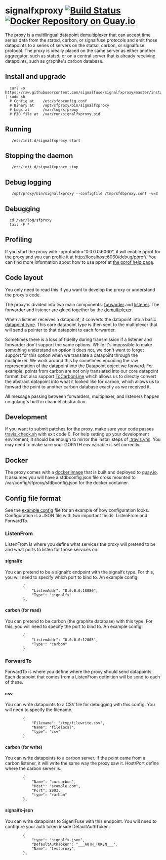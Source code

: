# signalfxproxy [![Build Status](https://travis-ci.org/signalfuse/signalfxproxy.svg?branch=master)](https://travis-ci.org/signalfuse/signalfxproxy) [![Docker Repository on Quay.io](https://quay.io/repository/signalfuse/signalfxproxy/status "Docker Repository on Quay.io")](https://quay.io/repository/signalfuse/signalfxproxy)

The proxy is a multilingual datapoint demultiplexer that can accept time
series data from the statsd, carbon, or signalfuse protocols and emit
those datapoints to a series of servers on the statsd, carbon, or
signalfuse protocol.  The proxy is ideally placed on the same server as
either another aggregator, such as statsd, or on a central server that
is already receiving datapoints, such as graphite's carbon database.

## Install and upgrade

```
  curl -s https://raw.githubusercontent.com/signalfuse/signalfxproxy/master/install.sh | sudo sh
  # Config at    /etc/sfdbconfig.conf
  # Binary at    /opt/sfproxy/bin/signalfxproxy
  # Logs at      /var/log/sfproxy
  # PID file at  /var/run/signalfxproxy.pid
 ```

## Running

```
   /etc/init.d/signalfxproxy start
 ```

## Stopping the daemon

```
   /etc/init.d/signalfxproxy stop
 ```

## Debug logging

```
   /opt/proxy/bin/signalfxproxy --configfile /tmp/sfdbproxy.conf -v=3
 ```

## Debugging

```
  cd /var/log/sfproxy
  tail -F *
```

## Profiling

If you start the proxy with -pprofaddr="0.0.0.0:6060", it will enable pprof
for the proxy and you can profile it at
[http://localhost:6060/debug/pprof/](http://localhost:6060/debug/pprof/).  You
can find more information about how to use pprof at
[the pprof help page](http://golang.org/pkg/net/http/pprof/).

## Code layout

You only need to read this if you want to develop the proxy or understand
the proxy's code.

The proxy is divided into two main components: [forwarder](forwarder)
and [listener](listener).  The forwarder and listener are glued together
by the [demultiplexer](forwarder/demultiplexer.go).

When a listener receives a datapoint, it converts the datapoint into a
basic [datapoint type](core/datapoint.go).  This core datapoint type is
then sent to the multiplexer that will send a pointer to that datapoint
to each forwarder.

Sometimes there is a loss of fidelity during transmission if a listener
and forwarder don't support the same options.  While it's impossible
to make something understand an option it does not, we don't want to
forget support for this option when we translate a datapoint through
the multiplexer.  We work around this by sometimes encoding the raw
representation of the datapoint into the Datapoint object we forward.
For example, points from carbon are not only translated into our core
datapoint format, but also support [ToCarbonLine](protocoltypes/carbon.go)
which allows us to directly convert the abstract datapoint into what it
looked like for carbon, which allows us to forward the point to another
carbon database exactly as we received it.

All message passing between forwarders, multiplexer, and listeners
happen on golang's built in channel abstraction.

## Development

If you want to submit patches for the proxy, make sure your code passes
[travis_check.sh](travis_check.sh) with exit code 0.  For help setting
up your development enviroment, it should be enough to mirror the install
steps of [.travis.yml](.travis.yml).  You may need to make sure your GOPATH
env variable is set correctly.

## Docker

The proxy comes with a [docker image](Dockerfile) that is built and deployed
to [quay.io](https://quay.io/repository/signalfuse/signalfxproxy).  It assumes
you will have a sfdbconfig.json file cross mounted to
/var/config/sfproxy/sfdbconfig.json for the docker container.

## Config file format

See the [example config](exampleSfdbproxy.conf) file for an example of how
configuration looks.  Configuration is a JSON file with two important fields:
ListenFrom and ForwardTo.

### ListenFrom

ListenFrom is where you define what services the proxy will pretend to be and
what ports to listen for those services on.

#### signalfx

You can pretend to be a signalfx endpoint with the signalfx type.  For this,
you will need to specify which port to bind to.  An example config:

```
        {
            "ListenAddr": "0.0.0.0:18080",
            "Type": "signalfx"
        },
```

#### carbon (for read)

You can pretend to be carbon (the graphite database) with this type.  For
this, you will need to specify the port to bind to.  An example config:

```
        {
            "ListenAddr": "0.0.0.0:12003",
            "Type": "carbon"
        }
```

### ForwardTo

ForwardTo is where you define where the proxy should send datapoints.  Each datapoint
that comes from a ListenFrom definition will be send to each of these.

#### csv

You can write datapoints to a CSV file for debugging with this config.  You
will need to specify the filename.

```
        {
            "Filename": "/tmp/filewrite.csv",
            "Name": "filelocal",
            "type": "csv"
        }
```

#### carbon (for write)

You can write datapoints to a carbon server.  If the point came from a carbon
listener, it will write the same way the proxy saw it.  Host/Port define where
the carbon server is.

```
        {
            "Name": "ourcarbon",
            "Host": "example.com",
            "Port": 2003,
            "type": "carbon"
        },
```

#### signalfx-json

You can write datapoints to SiganlFuse with this endpoint.  You will need to
configure your auth token inside DefaultAuthToken.

```
        {
            "type": "signalfx-json",
            "DefaultAuthToken": "___AUTH_TOKEN___",
            "Name": "testproxy",
        },
```
